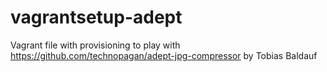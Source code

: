 # vagrantsetup-adept
Vagrant file with provisioning to play with https://github.com/technopagan/adept-jpg-compressor by Tobias Baldauf
